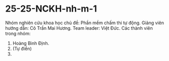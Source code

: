 # 25-25-NCKH-nh-m-1
Nhóm nghiên cứu khoa học chủ đề: Phần mềm chấm thi tự động.
Giảng viên hướng dẫn: Cô Trần Mai Hương.
Team leader: Việt Đức.
Các thành viên trong nhóm:
1. Hoàng Bình Định.
2. (Tự điền)
3. 
